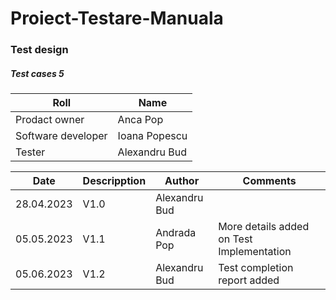 # Proiect-Testare-Manuala

### Test design

<h5>Test cases 5</h5>

| Roll  | Name  |
|---|---|
| Prodact owner | Anca Pop |
| Software developer | Ioana Popescu |
| Tester | Alexandru Bud |

| Date  | Descripption | Author | Comments |
|---|---|---|---|
| 28.04.2023 | V1.0 | Alexandru Bud |  |
| 05.05.2023 | V1.1 | Andrada Pop | More details added on Test Implementation |
| 05.06.2023 | V1.2 | Alexandru Bud | Test completion report added |  
